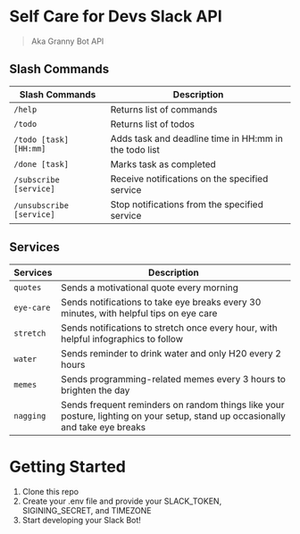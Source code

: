 # Self Care for Devs Slack API
> Aka Granny Bot API

## Slash Commands
| Slash Commands        | Description                                    |
|-----------------------|------------------------------------------------|
| `/help`                 | Returns list of commands                       |
| `/todo`                | Returns list of todos                          |
| `/todo [task] [HH:mm]`     | Adds task and deadline time in HH:mm in the todo list                      |
| `/done [task]`          | Marks task as completed                        |
| `/subscribe [service]`   | Receive notifications on the specified service |
| `/unsubscribe [service]` | Stop notifications from the specified service  |


## Services
| Services              | Description                                                                                                                     |
|-----------------------|---------------------------------------------------------------------------------------------------------------------------------|
| `quotes` | Sends a motivational quote every morning                                                                                        |
| `eye-care`            | Sends notifications to take eye breaks every 30 minutes, with helpful tips on eye care                                     |
| `stretch`             | Sends notifications to stretch once every hour, with helpful infographics to follow                                          |
| `water`               | Sends reminder to drink water and only H20 every 2 hours                                                                      |                                                |
| `memes`               | Sends programming-related memes every 3 hours to brighten the day                                                           |
| `nagging`             | Sends frequent reminders on random things like your posture, lighting on your setup, stand up occasionally and take eye breaks |

# Getting Started
1. Clone this repo
2. Create your .env file and provide your SLACK_TOKEN, SIGINING_SECRET, and TIMEZONE
3. Start developing your Slack Bot!